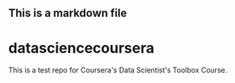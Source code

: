 ## This is a markdown file
# datasciencecoursera
This is a test repo for Coursera's Data Scientist's Toolbox Course.
